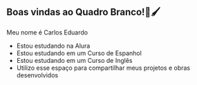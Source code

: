 ## Boas vindas ao Quadro Branco!🎨🖌️

Meu nome é Carlos Eduardo

- Estou estudando na Alura
- Estou estudando em um Curso de Espanhol
- Estou estudando em um Curso de Inglês
- Utilizo esse espaço para compartilhar meus projetos e obras desenvolvidos
